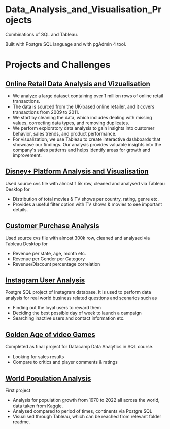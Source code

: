 # Data_Analysis_and_Visualisation_Projects

Combinations of SQL and Tableau.

Built with Postgre SQL language and with pgAdmin 4 tool.

# Projects and Challenges

## [Online Retail Data Analysis and Vizualisation](7.%20Online%20Retail%20Data%20Analysis)

+ We analyze a large dataset containing over 1 million rows of online retail transactions.
+ The data is sourced from the UK-based online retailer, and it covers transactions from 2009 to 2011.
+ We start by cleaning the data, which includes dealing with missing values, correcting data types, and removing duplicates.
+ We perform exploratory data analysis to gain insights into customer behavior, sales trends, and product performance.
+ For visualization, we use Tableau to create interactive dashboards that showcase our findings.
Our analysis provides valuable insights into the company's sales patterns and helps identify areas for growth and improvement.

## [Disney+ Platform Analysis and Visualisation](6.%20Disney%2B%20Data%20Analysis)

Used source cvs file with almost 1.5k row, cleaned and analysed via Tableau Desktop for
+ Distribution of total movies & TV shows per country, rating, genre etc.
+ Provides a useful filter option with TV shows & movies to see important details.

## [Customer Purchase Analysis](4.%20Customer%20Analysis)

Used source cvs file with almost 300k row, cleaned and analysed via Tableau Desktop for
+ Revenue per state, age, month etc.
+ Revenue per Gender per Category
+ Revenue/Discount percentage correlation

## [Instagram User Analysis](3.%20Instagram%20User%20Analysis)

Postgre SQL project of Instagram database. 
It is used to perform data analysis for real world business related questions and scenarios such as
+ Finding out the loyal users to reward them
+ Deciding the best possible day of week to launch a campaign
+ Searching inactive users and contact information etc.

## [Golden Age of video Games](2.%20Golden%20Age%20of%20Video%20Games)
Completed as final project for Datacamp Data Analytics in SQL course.
+ Looking for sales results
+ Compare to critics and player comments & ratings


## [World Population Analysis](1.%20World%20Population%20Data%20Analyse)
First project
+ Analysis for population growth from 1970 to 2022 all across the world, data taken from Kaggle.
+ Analysed compared to period of times, continents via Postgre SQL
+ Visualised through Tableau, which can be reached from relevant folder readme.
